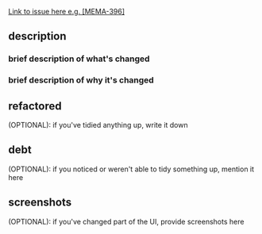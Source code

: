 [Link to issue here e.g. [MEMA-396]](https://homeservenow.atlassian.net/browse/)

## description
### brief description of what's changed
### brief description of why it's changed

## refactored
(OPTIONAL): if you've tidied anything up, write it down

## debt
(OPTIONAL): if you noticed or weren't able to tidy something up, mention it here

## screenshots
(OPTIONAL): if you've changed part of the UI, provide screenshots here
